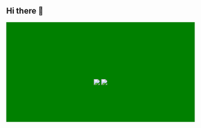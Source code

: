 ## Hi there 👋

<!--
**Ridwan-Rafi/Ridwan-Rafi** is a ✨ _special_ ✨ repository because its `README.md` (this file) appears on your GitHub profile.

Here are some ideas to get you started:

- 🔭 I’m currently working on ...
- 🌱 I’m currently learning ...
- 👯 I’m looking to collaborate on ...
- 🤔 I’m looking for help with ...
- 💬 Ask me about ...
- 📫 How to reach me: ...
- 😄 Pronouns: ...
- ⚡ Fun fact: ...
-->
<div style="height:268px; width:100%; background-color:green; background-image:url('./res/HI.png'); background-attachment: scroll;
background-repeat:no-repeat;
background-size: contain;">
</br></br></br></br></br></br></br></br></br>
<center>
<img src="https://api.visitorbadge.io/api/visitors?path=https%3A%2F%2Fgithub.com%2FRidwan-Rafi&countColor=%23263759&labelStyle=upper">
<img src="https://badges.pufler.dev/repos/Ridwan-Rafi">
</center>
</div>